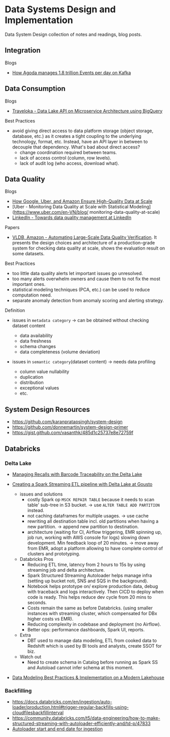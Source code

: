 # Data Systems Design and Implementation

Data System Design collection of notes and readings, blog posts.

## Integration

Blogs
- [How Agoda manages 1.8 trillion Events per day on Kafka](https://medium.com/agoda-engineering/how-agoda-manages-1-8-trillion-events-per-day-on-kafka-1d6c3f4a7ad1)


## Data Consumption

Blogs
- [Traveloka - Data Lake API on Microservice Architecture using BigQuery](https://medium.com/traveloka-engineering/data-lake-api-on-microservice-architecture-using-bigquery-10d6e9c5ca8f)

Best Practices
- avoid giving direct access to data platform storage (object storage, database, etc.) as
it creates a tight coupling to the underlying technology, format, etc. Instead, have an API
layer in between to decouple that dependency. What's bad about direct access?
  - change coordination required between teams.
  - lack of access control (column, row levels).
  - lack of audit log (who access, download what).


## Data Quality

Blogs
- [How Google, Uber, and Amazon Ensure High-Quality Data at Scale](https://medium.com/swlh/how-3-of-the-top-tech-companies-approach-data-quality-79c3146fd959)
- [Uber - Monitoring Data Quality at Scale with Statistical Modeling](https://www.uber.com/en-VN/blog/
monitoring-data-quality-at-scale)
- [LinkedIn - Towards data quality management at LinkedIn](https://engineering.linkedin.com/blog/2022/towards-data-quality-management-at-linkedin)

Papers
- [VLDB, Amazon - Automating Large-Scale Data Quality Verification](https://www.vldb.org/pvldb/vol11/p1781-schelter.pdf). It presents the design choices and architecture of a production-grade system for checking data quality at scale, shows the evaluation result on some datasets.

Best Practices
- too little data quality alerts let important issues go unresolved.
- too many alerts overwhelm owners and cause them to not fix the most important ones.
- statistical modeling techniques (PCA, etc.) can be used to reduce computation need.
- separate anomaly detection from anomaly scoring and alerting strategy.

Definition
- issues in `metadata category`  -> can be obtained without checking dataset content
  - data availability
  - data freshness
  - schema changes
  - data completeness (volume deviation)

- issues in `semantic category`(dataset content) -> needs data profiling
  - column value nullability
  - duplication
  - distribution
  - exceptional values
  - etc.


## System Design Resources
  - https://github.com/karanpratapsingh/system-design
  - https://github.com/donnemartin/system-design-primer
  - https://gist.github.com/vasanthk/485d1c25737e8e72759f 


## Databricks

### Delta Lake
- [Managing Recalls with Barcode Traceability on the Delta Lake](https://www.databricks.com/blog/managing-recalls-barcode-traceability-delta-lake)
- [Creating a Spark Streaming ETL pipeline with Delta Lake at Gousto](https://medium.com/gousto-engineering-techbrunch/creating-a-spark-streaming-etl-pipeline-with-delta-lake-at-gousto-6fcbce36eba6)
  - issues and solutions
    - costly Spark op `MSCK REPAIR TABLE` because it needs to scan table' sub-tree in S3 bucket. 
      -> use `ALTER TABLE ADD PARTITION` instead.
    - not caching dataframes for multiple usages. 
      -> use cache
    - rewriting all destination table incl. old partitions when having a new partition. 
      -> append new partition to destination.
    - architecture (waiting for CI, Airflow triggering, EMR spinning up, job run, working with AWS console for logs) slowing down development. Min feedback loop of 20 minutes.
      -> move away from EMR, adopt a platform allowing to have complete control of clusters and prototyping.
  - Databricks Pros
    - Reducing ETL time, latency from 2 hours to 15s by using streaming job and delta architecture.
    - Spark Structured Streaming Autoloader helps manage infra (setting up bucket noti, SNS and SQS in the background).
    - Notebook helps prototype on/ explore production data, debug with traceback and logs interactively. Then CICD to deploy when code is ready.
      This helps reduce dev cycle from 20 mins to seconds.
    - Costs remain the same as before Databricks. (using smaller instances with streaming cluster, which compensated for DBx higher costs vs EMR).
    - Reducing complexity in codebase and deployment (no Airflow).
    - Better ops: performance dashboards, Spark UI, reports.
  - Extra
    - DBT used to manage data modeling, ETL from cooked data to Redshift which is used by BI tools and analysts, create SSOT for biz.
  - Watch out
    - Need to create schema in Catalog before running as Spark SS and Autoload cannot infer schema at this moment.

- [Data Modeling Best Practices & Implementation on a Modern Lakehouse](https://www.databricks.com/blog/data-modeling-best-practices-implementation-modern-lakehouse)


### Backfilling
- https://docs.databricks.com/en/ingestion/auto-loader/production.html#trigger-regular-backfills-using-cloudfilesbackfillinterval
- https://community.databricks.com/t5/data-engineering/how-to-make-structured-streaming-with-autoloader-efficiently-and/td-p/47833
- [Autoloader start and end date for ingestion](https://community.databricks.com/t5/data-engineering/autoloader-start-and-end-date-for-ingestion/td-p/45523)
